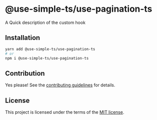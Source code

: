 # @use-simple-ts/use-pagination-ts

A Quick description of the custom hook

## Installation

```sh
yarn add @use-simple-ts/use-pagination-ts
# or
npm i @use-simple-ts/use-pagination-ts
```

## Contribution

Yes please! See the
[contributing guidelines](https://github.com/franco4457/use-simple-ts/blob/master/CONTRIBUTING.md)
for details.

## License

This project is licensed under the terms of the
[MIT license](https://github.com/franco4457/use-simple-ts/blob/master/LICENSE).
